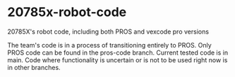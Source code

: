 # 20785x-robot-code
20785X's robot code, including both PROS and vexcode pro versions

The team's code is in a process of transitioning entirely to PROS. Only PROS code can be found in the pros-code branch. Current tested code is in main. Code where functionality is uncertain or is not to be used right now is in other branches.
